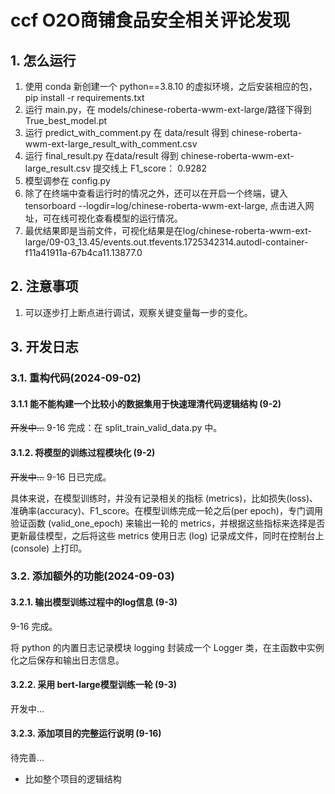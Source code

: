 # ccf O2O商铺食品安全相关评论发现

## 1. 怎么运行

1. 使用 conda 新创建一个 python==3.8.10 的虚拟环境，之后安装相应的包， pip install -r requirements.txt
2. 运行 main.py，在 models/chinese-roberta-wwm-ext-large/路径下得到True_best_model.pt
3. 运行 predict_with_comment.py 在 data/result 得到  chinese-roberta-wwm-ext-large_result_with_comment.csv
4. 运行 final_result.py 在data/result 得到 chinese-roberta-wwm-ext-large_result.csv 提交线上 F1_score： 0.9282
5. 模型调参在 config.py
6. 除了在终端中查看运行时的情况之外，还可以在开启一个终端，键入 tensorboard --logdir=log/chinese-roberta-wwm-ext-large, 点击进入网址，可在线可视化查看模型的运行情况。
7. 最优结果即是当前文件，可视化结果是在log/chinese-roberta-wwm-ext-large/09-03_13.45/events.out.tfevents.1725342314.autodl-container-f11a41911a-67b4ca11.13877.0

## 2. 注意事项

1. 可以逐步打上断点进行调试，观察关键变量每一步的变化。

## 3. 开发日志

### 3.1. 重构代码(2024-09-02)

#### 3.1.1 能不能构建一个比较小的数据集用于快速理清代码逻辑结构 (9-2)

~~开发中...~~  9-16 完成：在 split_train_valid_data.py 中。

#### 3.1.2. 将模型的训练过程模块化 (9-2)

~~开发中...~~ 9-16 日已完成。

具体来说，在模型训练时，并没有记录相关的指标 (metrics)，比如损失(loss)、准确率(accuracy)、F1_score。在模型训练完成一轮之后(per epoch)，专门调用验证函数 (valid_one_epoch) 来输出一轮的 metrics，并根据这些指标来选择是否更新最佳模型，之后将这些 metrics 使用日志 (log) 记录成文件，同时在控制台上 (console) 上打印。

### 3.2. 添加额外的功能(2024-09-03)

#### 3.2.1. 输出模型训练过程中的log信息 (9-3)

9-16 完成。

将 python 的内置日志记录模块 logging 封装成一个 Logger 类，在主函数中实例化之后保存和输出日志信息。

#### 3.2.2. 采用 bert-large模型训练一轮 (9-3)

开发中...

#### 3.2.3. 添加项目的完整运行说明 (9-16)

待完善...

- 比如整个项目的逻辑结构
